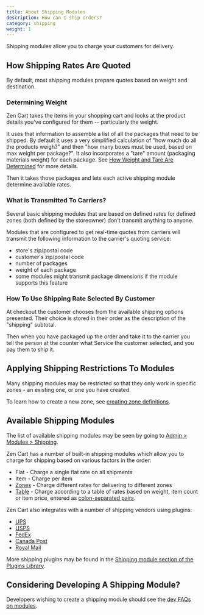 ```yaml
---
title: About Shipping Modules
description: How can I ship orders?
category: shipping
weight: 1
---
```


Shipping modules allow you to charge your customers for delivery.

## How Shipping Rates Are Quoted

By default, most shipping modules prepare quotes based on weight and destination.

### Determining Weight

Zen Cart takes the items in your shopping cart and looks at the product details you've configured for them -- particularly the weight. 

It uses that information to assemble a list of all the packages that need to be shipped. By default it uses a very simplified calculation of "how much do all the products weigh?" and then "how many boxes must be used, based on max weight per package?". It also incorporates a "tare" amount (packaging materials weight) for each package. See [How Weight and Tare Are Determined](/user/shipping/shipping_calculations/) for more details.

Then it takes those packages and lets each active shipping module determine available rates.


### What is Transmitted To Carriers?
Several basic shipping modules that are based on defined rates for defined zones (both defined by the storeowner) don't transmit anything to anyone.

Modules that are configured to get real-time quotes from carriers will transmit the following information to the carrier's quoting service:

  - store's zip/postal code
  - customer's zip/postal code
  - number of packages
  - weight of each package
  - some modules might transmit package dimensions if the module supports this feature

### How To Use Shipping Rate Selected By Customer

At checkout the customer chooses from the available shipping options presented. Their choice is stored in their order as the description of the "shipping" subtotal.

Then when you have packaged up the order and take it to the carrier you tell the person at the counter what Service the customer selected, and you pay them to ship it.


## Applying Shipping Restrictions To Modules

Many shipping modules may be restricted so that they only work in specific zones - an existing one, or one you have created.  

To learn how to create a new zone, see [creating zone definitions](/user/locations/zone_definitions/). 


## Available Shipping Modules

The list of available shipping modules may be seen by going to [Admin > Modules > Shipping](/user/admin_pages/modules/shipping/).

Zen Cart has a number of built-in shipping modules which allow you to charge for shipping based on various factors in the order: 

- Flat - Charge a single flat rate on all shipments
- Item - Charge per item
- [Zones](/user/shipping/zones/) - Charge different rates for delivering to different zones 
- [Table](/user/shipping/table/) - Charge according to a table of rates based on weight, item count or item price, entered as [colon-separated pairs](/user/running/colon-separated-pairs/). 

Zen Cart also integrates with a number of shipping vendors using plugins:

- [UPS](/user/shipping/ups/)
- [USPS](/user/shipping/usps)
- [FedEx](/user/shipping/fedex)
- [Canada Post](https://www.zen-cart.com/downloads.php?do=file&id=4)
- [Royal Mail](https://www.zen-cart.com/downloads.php?do=file&id=190)

More shipping plugins may be found in the [Shipping module section of the Plugins Library](https://www.zen-cart.com/downloads.php?do=cat&id=11).


## Considering Developing A Shipping Module?

Developers wishing to create a shipping module should see the [dev FAQs on modules](/dev/code/modules/). 

